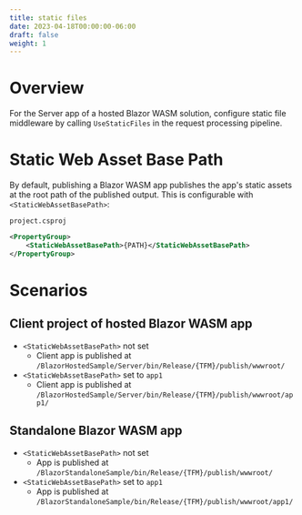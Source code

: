 ```yaml
---
title: static files
date: 2023-04-18T00:00:00-06:00
draft: false
weight: 1
---
```


# Overview
For the Server app of a hosted Blazor WASM solution, configure static file middleware by calling `UseStaticFiles` in the request processing pipeline.

# Static Web Asset Base Path
By default, publishing a Blazor WASM app publishes the app's static assets at the root path of the published output.  This is configurable with `<StaticWebAssetBasePath>`:

`project.csproj`
```xml
<PropertyGroup>
    <StaticWebAssetBasePath>{PATH}</StaticWebAssetBasePath>
</PropertyGroup>
```

# Scenarios
## Client project of hosted Blazor WASM app
- `<StaticWebAssetBasePath>` not set
  - Client app is published at `/BlazorHostedSample/Server/bin/Release/{TFM}/publish/wwwroot/`
- `<StaticWebAssetBasePath>` set to `app1`
  - Client app is published at `/BlazorHostedSample/Server/bin/Release/{TFM}/publish/wwwroot/app1/`
## Standalone Blazor WASM app
- `<StaticWebAssetBasePath>` not set
  - App is published at `/BlazorStandaloneSample/bin/Release/{TFM}/publish/wwwroot/`
- `<StaticWebAssetBasePath>` set to `app1`
  - App is published at `/BlazorStandaloneSample/bin/Release/{TFM}/publish/wwwroot/app1/`
			


